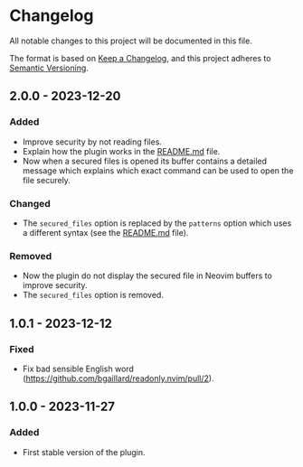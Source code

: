 # Changelog

All notable changes to this project will be documented in this file.

The format is based on [Keep a Changelog](https://keepachangelog.com/en/1.0.0/), and this project adheres to [Semantic Versioning](https://semver.org/spec/v2.0.0.html).

## 2.0.0 - 2023-12-20

### Added

- Improve security by not reading files.
- Explain how the plugin works in the [README.md](/README.md) file.
- Now when a secured files is opened its buffer contains a detailed message which explains which exact command can be used to open the file securely.

### Changed

- The `secured_files` option is replaced by the `patterns` option which uses a different syntax (see the [README.md](/README.md) file).

### Removed

- Now the plugin do not display the secured file in Neovim buffers to improve security.
- The `secured_files` option is removed.

## 1.0.1 - 2023-12-12

### Fixed

- Fix bad sensible English word (https://github.com/bgaillard/readonly.nvim/pull/2).

## 1.0.0 - 2023-11-27

### Added

- First stable version of the plugin.
